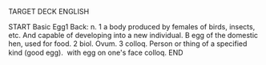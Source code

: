 TARGET DECK
ENGLISH

START
Basic
Egg1
Back: n. 1 a body produced by females of birds, insects, etc. And capable of developing into a new individual. B egg of the domestic hen, used for food. 2 biol. Ovum. 3 colloq. Person or thing of a specified kind (good egg).  with egg on one's face colloq.
END

